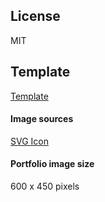 
## License
MIT

## Template
[Template](https://github.com/codewithsadee/vcard-personal-portfolio.git)




#### Image sources
[SVG Icon](https://www.svgrepo.com/)

#### Portfolio image size
600 x 450 pixels


